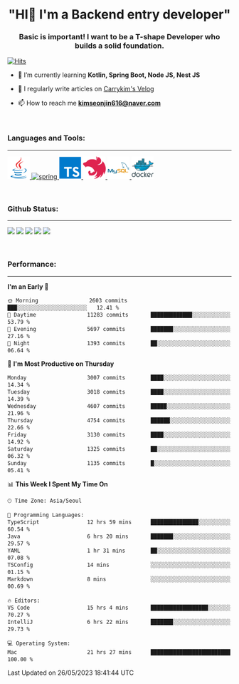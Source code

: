 <h1 align="center">"HI👋 I'm a Backend entry developer" </h1>
<h3 align="center">Basic is important! I want to be a T-shape Developer who builds a solid foundation.</h3>

[![Hits](https://hits.seeyoufarm.com/api/count/incr/badge.svg?url=https%3A%2F%2Fgithub.com%2Fgimseonjin&count_bg=%2318BFE5&title_bg=%23555555&icon=ko-fi.svg&icon_color=%23E7E7E7&title=hits&edge_flat=false)](https://hits.seeyoufarm.com)

- 🌱 I’m currently learning **Kotlin, Spring Boot, Node JS, Nest JS**

- 📝 I regularly write articles on [Carrykim's Velog](https://velog.io/@carrykim)

- 📫 How to reach me **kimseonjin616@naver.com**

<br/>

<h3 align="left">Languages and Tools:</h3>

***

<p align="left"> 
 <a href="https://www.java.com" target="_blank" rel="noreferrer"> <img src="https://raw.githubusercontent.com/devicons/devicon/master/icons/java/java-original.svg" alt="java" width="10%" height="10%"/> </a>
 <a href="https://spring.io/" target="_blank" rel="noreferrer"> <img src="https://www.vectorlogo.zone/logos/springio/springio-icon.svg" alt="spring" width="10%" height="10%"/> </a>
  <a href="https://www.typescriptlang.org/" target="_blank" rel="noreferrer"> <img src="https://raw.githubusercontent.com/devicons/devicon/master/icons/typescript/typescript-original.svg" alt="typescript" width="10%" height="10%"/> </a>
<a href="https://nestjs.com/" target="_blank" rel="noreferrer"> <img src="https://raw.githubusercontent.com/devicons/devicon/master/icons/nestjs/nestjs-plain.svg" alt="nestjs" width="10%" height="10%"/> </a> 
<a href="https://www.mysql.com/" target="_blank" rel="noreferrer"> <img src="https://raw.githubusercontent.com/devicons/devicon/master/icons/mysql/mysql-original-wordmark.svg" alt="mysql" width="10%" height="10%"/>  </a>
 <a href="https://www.docker.com/" target="_blank" rel="noreferrer"> <img src="https://raw.githubusercontent.com/devicons/devicon/master/icons/docker/docker-original-wordmark.svg" alt="docker" width="10%" height="10%"/> </a>
 </p>
</p>

<br/>

<h3 align="left">Github Status:</h3>

***

![](http://github-profile-summary-cards.vercel.app/api/cards/profile-details?username=gimseonjin&theme=nord_bright)
![](http://github-profile-summary-cards.vercel.app/api/cards/repos-per-language?username=gimseonjin&theme=nord_bright)
![](http://github-profile-summary-cards.vercel.app/api/cards/most-commit-language?username=gimseonjin&theme=nord_bright)
![](http://github-profile-summary-cards.vercel.app/api/cards/stats?username=gimseonjin&theme=nord_bright)
![](http://github-profile-summary-cards.vercel.app/api/cards/productive-time?username=gimseonjin&theme=nord_bright&utcOffset=8)


<br/>

<h3 align="left">Performance:</h3>

***

<!--START_SECTION:waka-->
**I'm an Early 🐤** 

```text
🌞 Morning                2603 commits        ███░░░░░░░░░░░░░░░░░░░░░░   12.41 % 
🌆 Daytime                11283 commits       █████████████░░░░░░░░░░░░   53.79 % 
🌃 Evening                5697 commits        ███████░░░░░░░░░░░░░░░░░░   27.16 % 
🌙 Night                  1393 commits        ██░░░░░░░░░░░░░░░░░░░░░░░   06.64 % 
```
📅 **I'm Most Productive on Thursday** 

```text
Monday                   3007 commits        ████░░░░░░░░░░░░░░░░░░░░░   14.34 % 
Tuesday                  3018 commits        ████░░░░░░░░░░░░░░░░░░░░░   14.39 % 
Wednesday                4607 commits        █████░░░░░░░░░░░░░░░░░░░░   21.96 % 
Thursday                 4754 commits        ██████░░░░░░░░░░░░░░░░░░░   22.66 % 
Friday                   3130 commits        ████░░░░░░░░░░░░░░░░░░░░░   14.92 % 
Saturday                 1325 commits        ██░░░░░░░░░░░░░░░░░░░░░░░   06.32 % 
Sunday                   1135 commits        █░░░░░░░░░░░░░░░░░░░░░░░░   05.41 % 
```


📊 **This Week I Spent My Time On** 

```text
🕑︎ Time Zone: Asia/Seoul

💬 Programming Languages: 
TypeScript               12 hrs 59 mins      ███████████████░░░░░░░░░░   60.54 % 
Java                     6 hrs 20 mins       ███████░░░░░░░░░░░░░░░░░░   29.57 % 
YAML                     1 hr 31 mins        ██░░░░░░░░░░░░░░░░░░░░░░░   07.08 % 
TSConfig                 14 mins             ░░░░░░░░░░░░░░░░░░░░░░░░░   01.15 % 
Markdown                 8 mins              ░░░░░░░░░░░░░░░░░░░░░░░░░   00.69 % 

🔥 Editors: 
VS Code                  15 hrs 4 mins       ██████████████████░░░░░░░   70.27 % 
IntelliJ                 6 hrs 22 mins       ███████░░░░░░░░░░░░░░░░░░   29.73 % 

💻 Operating System: 
Mac                      21 hrs 27 mins      █████████████████████████   100.00 % 
```


 Last Updated on 26/05/2023 18:41:44 UTC
<!--END_SECTION:waka-->

<div align="center">
  
